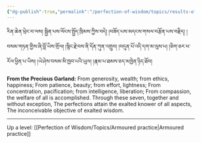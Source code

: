 ```yaml
---
{"dg-publish":true,"permalink":"/perfection-of-wisdom/topics/results-of-the-six-perfections/"}
---
```


རིན་ཆེན་ཕྲེང་བ་ལས། སྦྱིན་པས་ལོངས་སྤྱོད་ཁྲིམས་ཀྱིས་བདེ། །བཟོད་པས་མདངས་གསལ་བརྩོན་པས་བརྗིད། །བསམ་གཏན་གྱིས་ཞི་བློ་ཡིས་གྲོལ། 
།སྙིང་རྗེ་བས་ནི་དོན་ཀུན་འགྲུབ། །བདུན་པོ་འདི་དག་མ་ལུས་པ། །ཅིག་ཅར་ཕ་རོལ་ཕྱིན་པ་ཡིས། །ཡེ་ཤེས་བསམ་མི་ཁྱབ་པའི་ཡུལ། །རྣམ་པ་ཐམས་ཅད་མཁྱེན་ཉིད་ཐོབ།

**From the Precious Garland:**
From generosity, wealth; from ethics, happiness;
From patience, beauty; from effort, lightness;
From concentration, pacification; from intelligence, liberation;
From compassion, the welfare of all is accomplished.
Through these seven, together and without exception,
The perfections attain the exalted knower of all aspects,
The inconceivable objective of exalted wisdom.

---
Up a level: [[Perfection of Wisdom/Topics/Armoured practice\|Armoured practice]]